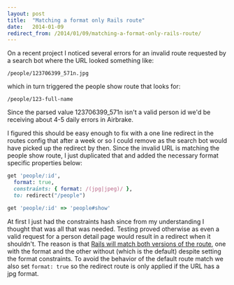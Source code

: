 ```yaml
---
layout: post
title:  "Matching a format only Rails route"
date:   2014-01-09
redirect_from: /2014/01/09/matching-a-format-only-rails-route/
---
```


On a recent project I noticed several errors for an invalid route requested by a search bot where the URL looked something like:

```
/people/123706399_571n.jpg
```

which in turn triggered the people show route that looks for:

```
/people/123-full-name
```

Since the parsed value 123706399_571n isn't a valid person id we'd be receiving about 4-5 daily errors in Airbrake.

I figured this should be easy enough to fix with a one line redirect in the routes config that after a week or so I could remove as the search bot would have picked up the redirect by then. Since the invalid URL is matching the people show route, I just duplicated that and added the necessary format specific properties below:

```ruby
get 'people/:id',
  format: true,
  constraints: { format: /(jpg|jpeg)/ },
  to: redirect("/people")

get 'people/:id' => 'people#show'
```

At first I just had the constraints hash since from my understanding I thought that was all that was needed. Testing proved otherwise as even a valid request for a person detail page would result in a redirect when it shouldn't. The reason is that [Rails will match both versions of the route](https://github.com/rails/rails/issues/5548#issuecomment-5806078), one with the format and the other without (which is the default) despite setting the format constraints. To avoid the behavior of the default route match we also set `format: true` so the redirect route is only applied if the URL has a jpg format.
